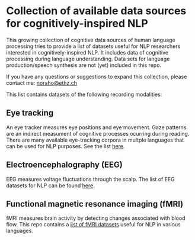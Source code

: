 # Collection of available data sources for cognitively-inspired NLP

This growing collection of cognitive data sources of human language processing tries to provide a list of datasets useful for NLP researchers interested in cognitively-inspired NLP. It includes data of cognitive processing during language understanding. Data sets for language production/speech synthesis are not (yet) included in this repo.

If you have any questions or suggestions to expand this collection, please contact me: noraho@ethz.ch

This list contains datasets of the following recording modalities:

## Eye tracking

An eye tracker measures eye positions and eye movement. Gaze patterns are an indirect measument of cognitive processes ocurring during reading. There are many available eye-tracking corpora in multple languages that can be used for NLP purposes. See the list [here](https://github.com/norahollenstein/cognitiveNLP-dataCollection/tree/master/eye-tracking#eye-tracking-datasets-for-nlp).

## Electroencephalography (EEG)

EEG measures voltage fluctuations through the scalp. The list of EEG datasets for NLP can be found [here](https://github.com/norahollenstein/cognitiveNLP-dataCollection/tree/master/eeg#electroencephalography-eeg-datasets-for-nlp).

## Functional magnetic resonance imaging (fMRI)

fMRI measures brain activity by detecting changes associated with blood flow.
This repo contains a [list of fMRI datasets](https://github.com/norahollenstein/cognitiveNLP-dataCollection/tree/master/fmri#functional-magnetic-resonance-imaging) useful for NLP in various languages.
